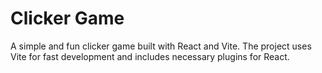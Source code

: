 # Clicker Game
A simple and fun clicker game built with React and Vite. The project uses Vite for fast development and includes necessary plugins for React.

